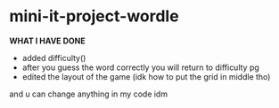 # mini-it-project-wordle

**WHAT I HAVE DONE**
- added difficulty()
- after you guess the word correctly you will return to difficulty pg
- edited the layout of the game (idk how to put the grid in middle tho)


and u can change anything in my code idm

